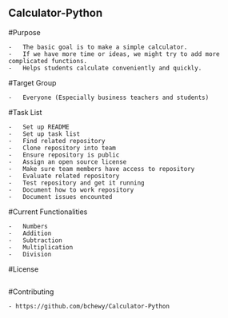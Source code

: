 ## Calculator-Python

#Purpose
```
- 	The basic goal is to make a simple calculator. 
-	If we have more time or ideas, we might try to add more complicated functions.
-	Helps students calculate conveniently and quickly.
```
#Target Group
```
-	Everyone (Especially business teachers and students)
```
#Task List
```
-	Set up README
-	Set up task list
-	Find related repository
-	Clone repository into team
-	Ensure repository is public
-	Assign an open source license
-	Make sure team members have access to repository
-	Evaluate related repository
-	Test repository and get it running
-	Document how to work repository
-	Document issues encounted
```
#Current Functionalities
```
-	Numbers
-	Addition
- 	Subtraction
- 	Multiplication
- 	Division
```
#License
```
```
#Contributing
```
- https://github.com/bchewy/Calculator-Python
```
